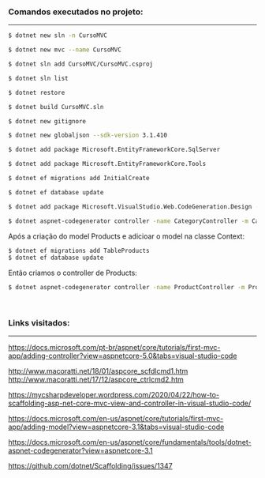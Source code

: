 
### Comandos executados no projeto:
---
```bash
$ dotnet new sln -n CursoMVC

$ dotnet new mvc --name CursoMVC

$ dotnet sln add CursoMVC/CursoMVC.csproj

$ dotnet sln list

$ dotnet restore

$ dotnet build CursoMVC.sln

$ dotnet new gitignore

$ dotnet new globaljson --sdk-version 3.1.410

$ dotnet add package Microsoft.EntityFrameworkCore.SqlServer

$ dotnet add package Microsoft.EntityFrameworkCore.Tools

$ dotnet ef migrations add InitialCreate

$ dotnet ef database update

$ dotnet add package Microsoft.VisualStudio.Web.CodeGeneration.Design -v 3.1.0

$ dotnet aspnet-codegenerator controller -name CategoryController -m Category -dc Context -outDir Controllers -udl -scripts
```
Após a criação do model Products e adicioar o model na classe Context:
```bash
$ dotnet ef migrations add TableProducts
$ dotnet ef database update
```
Então criamos o controller de Products:
```bash
$ dotnet aspnet-codegenerator controller -name ProductController -m Product -dc Context -outDir Controllers -udl -scripts
```

<br>

### Links visitados:
---

https://docs.microsoft.com/pt-br/aspnet/core/tutorials/first-mvc-app/adding-controller?view=aspnetcore-5.0&tabs=visual-studio-code

http://www.macoratti.net/18/01/aspcore_scfdlcmd1.htm
http://www.macoratti.net/17/12/aspcore_ctrlcmd2.htm

https://mycsharpdeveloper.wordpress.com/2020/04/22/how-to-scaffolding-asp-net-core-mvc-view-and-controller-in-visual-studio-code/

https://docs.microsoft.com/en-us/aspnet/core/tutorials/first-mvc-app/adding-model?view=aspnetcore-3.1&tabs=visual-studio-code

https://docs.microsoft.com/en-us/aspnet/core/fundamentals/tools/dotnet-aspnet-codegenerator?view=aspnetcore-3.1

https://github.com/dotnet/Scaffolding/issues/1347
